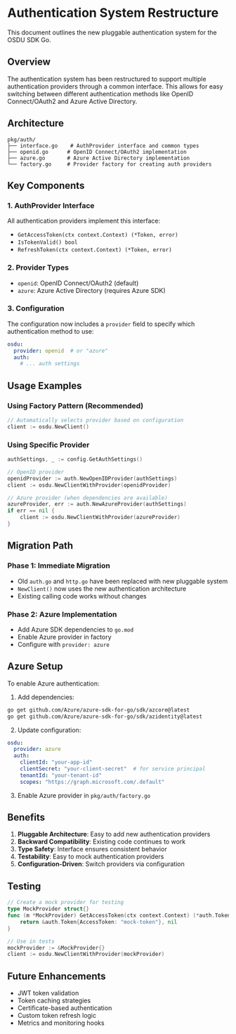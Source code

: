# Authentication System Restructure

This document outlines the new pluggable authentication system for the OSDU SDK Go.

## Overview

The authentication system has been restructured to support multiple authentication providers through a common interface. This allows for easy switching between different authentication methods like OpenID Connect/OAuth2 and Azure Active Directory.

## Architecture

```
pkg/auth/
├── interface.go    # AuthProvider interface and common types
├── openid.go      # OpenID Connect/OAuth2 implementation
├── azure.go       # Azure Active Directory implementation
└── factory.go     # Provider factory for creating auth providers
```

## Key Components

### 1. AuthProvider Interface
All authentication providers implement this interface:
- `GetAccessToken(ctx context.Context) (*Token, error)`
- `IsTokenValid() bool`
- `RefreshToken(ctx context.Context) (*Token, error)`

### 2. Provider Types
- `openid`: OpenID Connect/OAuth2 (default)
- `azure`: Azure Active Directory (requires Azure SDK)

### 3. Configuration
The configuration now includes a `provider` field to specify which authentication method to use:

```yaml
osdu:
  provider: openid  # or "azure"
  auth:
    # ... auth settings
```

## Usage Examples

### Using Factory Pattern (Recommended)
```go
// Automatically selects provider based on configuration
client := osdu.NewClient()
```

### Using Specific Provider
```go
authSettings, _ := config.GetAuthSettings()

// OpenID provider
openidProvider := auth.NewOpenIDProvider(authSettings)
client := osdu.NewClientWithProvider(openidProvider)

// Azure provider (when dependencies are available)
azureProvider, err := auth.NewAzureProvider(authSettings)
if err == nil {
    client := osdu.NewClientWithProvider(azureProvider)
}
```

## Migration Path

### Phase 1: Immediate Migration
- Old `auth.go` and `http.go` have been replaced with new pluggable system
- `NewClient()` now uses the new authentication architecture
- Existing calling code works without changes

### Phase 2: Azure Implementation
- Add Azure SDK dependencies to `go.mod`
- Enable Azure provider in factory
- Configure with `provider: azure`

## Azure Setup

To enable Azure authentication:

1. Add dependencies:
```bash
go get github.com/Azure/azure-sdk-for-go/sdk/azcore@latest
go get github.com/Azure/azure-sdk-for-go/sdk/azidentity@latest
```

2. Update configuration:
```yaml
osdu:
  provider: azure
  auth:
    clientId: "your-app-id"
    clientSecret: "your-client-secret"  # for service principal
    tenantId: "your-tenant-id"
    scopes: "https://graph.microsoft.com/.default"
```

3. Enable Azure provider in `pkg/auth/factory.go`

## Benefits

1. **Pluggable Architecture**: Easy to add new authentication providers
2. **Backward Compatibility**: Existing code continues to work
3. **Type Safety**: Interface ensures consistent behavior
4. **Testability**: Easy to mock authentication providers
5. **Configuration-Driven**: Switch providers via configuration

## Testing

```go
// Create a mock provider for testing
type MockProvider struct{}
func (m *MockProvider) GetAccessToken(ctx context.Context) (*auth.Token, error) {
    return &auth.Token{AccessToken: "mock-token"}, nil
}

// Use in tests
mockProvider := &MockProvider{}
client := osdu.NewClientWithProvider(mockProvider)
```

## Future Enhancements

- JWT token validation
- Token caching strategies
- Certificate-based authentication
- Custom token refresh logic
- Metrics and monitoring hooks
